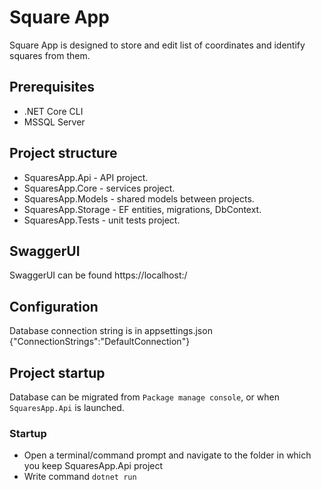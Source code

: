 # Square App
Square App is designed to store and edit list of coordinates and identify squares from them.

## Prerequisites 
- .NET Core CLI
- MSSQL Server

## Project structure
- SquaresApp.Api - API project.
- SquaresApp.Core - services project.
- SquaresApp.Models - shared models between projects.
- SquaresApp.Storage - EF entities, migrations, DbContext.
- SquaresApp.Tests -  unit tests project.

## SwaggerUI
SwaggerUI can be found https://localhost:<port>/

## Configuration
Database connection string is in appsettings.json {"ConnectionStrings":"DefaultConnection"}

## Project startup
Database can be migrated from ```Package manage console```, or when ```SquaresApp.Api``` is launched.

### Startup
- Open a terminal/command prompt and navigate to the folder in which you keep SquaresApp.Api project
- Write command ```dotnet run```
